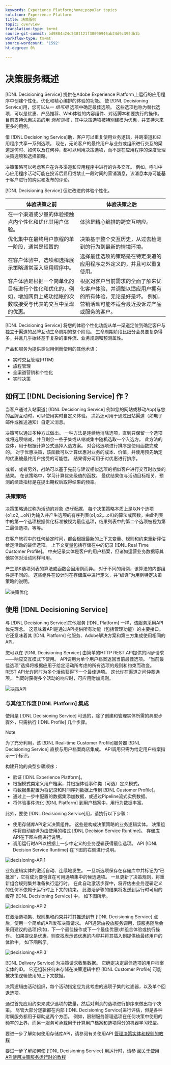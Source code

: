 ```yaml
---
keywords: Experience Platform;home;popular topics
solution: Experience Platform
title: 决策服务
topic: overview
translation-type: tm+mt
source-git-commit: bd9884a24c5301121f30090946ab24d9c394db1b
workflow-type: tm+mt
source-wordcount: '1592'
ht-degree: 0%

---
```



# 决策服务概述

[!DNL Decisioning Service] 提供在Adobe Experience Platform上运行的应用程序中创建个性化、优化和精心编排的体验的功能。 使 [!DNL Decisioning Service]用，您可以从一 *组可用* 选项中确定最佳选项。 这些选项也称为替代选项，可以是优惠、产品推荐、Web体验的内容组件、对话脚本和要执行的操作。 目前支持优惠决策的用 *例和领域* ，其中决策选项被特别建模为优惠，并支持未来更多的用例。

借 [!DNL Decisioning Service]助，客户可以重复使用业务逻辑，并跨渠道和应用程序共享一系列选项。 现在，无论客户的最终用户与业务或组织进行交互的渠道是何时、如何以及在何种，都可以利用决策选项，而不是在应用程序的深度管理决策选项和选择策略。

决策策略可以考虑客户在许多渠道和应用程序中进行的许多交互。 例如，呼叫中心应用程序活动可能在投诉后启用或禁止一段时间的营销消息，该消息本身可能基于客户进行的购买和发布的评论。

[!DNL Decisioning Service] 促进改进的体验个性化。

| 体验决策之前 | 体验决策之后 |
| --- | --- |
| 在一个渠道或少量的体验接触点内个性化和优化其用户体验。 | 体验是精心编排的跨交互响应。 |
| 优化集中在最终用户旅程的单一阶段，通常是短暂的 | 决策基于整个交互历史，从过去检测到的行为到最新的情境环境。 |
| 在客户体验中，选项和选择展示策略通常深入应用程序中。 | 选择最佳选项的策略是在特定渠道的应用程序之外定义的，并且可以重复使用。 |
| 客户体验是根据一个简单化的目标进行个性化和优化的，例如，增加网页上成功结帐的次数或接受与代表的交互中呈现的优惠。 | 根据对客户当前需求的全面了解来优化客户体验，并调整以适应用户拥有的所有体验，无论是好是坏。 例如，营销活动可能不适合最近投诉过产品或服务的客户。 |

[!DNL Decisioning Service] 将您的体验个性化功能从单一渠道定位到确定客户与独立于渠道的品牌互动生命周期的整个阶段。 生命周期阶段比细分会员要复杂得多，并且几乎始终基于复杂的事件流、业务规则和预测属性。

产品和服务为提供类似用例而使用的其他术语：

- 实时交互管理(RTIM)
- 旅程管理
- 全渠道营销和个性化
- 实时决策

## 如何工 [!DNL Decisioning Service] 作？

当客户通过入站渠道( [!DNL Decisioning Service] 例如您的网站或移动App)与您的品牌互动时，可以使用实时自定义体验。 决策还可用于通过出站渠道（如电子邮件或推送通知）自定义消息。

决策可以通过多种方式做出。 一种方法是连续地消除选项，直到只保留一个选项或将选项缩减，并且剩余一些子集或从缩减集中随机选取一个入选方。 此方法的变体，用于根据计算公式选择入选方案。 对合格选项进行排序是使用函数完成的。 对于优惠决策，该函数可以计算优惠对业务的成本、价值，并使用预先确定的优惠被最终用户接受的可能性。 结果得分可用于对优惠进行排序。

或者，或者另外，战略可以基于先前与建议相似选项的相似客户进行交互时收集的结果。 在该策略中，学习计算优先级值的函数。 最优结果值与活动目标相关，预测的绩效指标是在提出期权后取得结果的频率。

### 决策策略

决策策略通过称为活动的对象 _进行配置_。 每个决策策略本质上是以N个选项{o1,o2,...oN}为输入并产生选项的有序列表(o1,o2,...oK)的算法或函数，由此列表中的第一个选项根据优化标准被视为最佳选项，结果列表中的第二个选项被视为第二最佳选项，等等。

在客户旅程中的任何给定时间，都会根据最新的上下文变量、规则和约束重新评估给定活动的最佳选项。 上下文变量包括存储在中的记录 [!DNL Real Time Customer Profile]。 中央记录实体是客户的用户档案，但诸如运营业务数据等其他实体对活动同样可用。

产生顶K选项列表的算法或函数会因用例而异。 对于不同的用例，该算法的内部组件是不同的。 这些组件在设计时在存储库中进行定义，并“编译”为用例特定决策策略的说明。

![决策优化](./images/decisioning-optimization.png)

## 使用 [!DNL Decisioning Service]

与 [!DNL Decisioning Service]其他服务 [!DNL Platform] 一样，该服务采用API优先理念。 这意味着API是通过API提供所有功能（包括管理功能）的主要接口。 它还意味着其 [!DNL Platform] 他服务、Adobe解决方案和第三方集成使用相同的API。

您可以在 [!DNL Decisioning Service] 由简单的HTTP REST API提供的同步请求——响应交互模式下使用。 API调用为单个用户档案返回当前最佳选项。 “当前最佳选项”选择将根据应用于给定活动所考虑的所有选项的规则和约束而改变。 REST API允许同时为多个活动获得下一个最佳选项。 这允许在渠道之间仲裁选项。 当同时获得多个活动的响应时，可应用附加规则。

![决策API](./images/decisioning-API.png)

### 与其他工作流 [!DNL Platform] 集成

使用是 [!DNL Decisioning Service] 可选的，除了创建和管理实体所需的典型步骤外，只需执行 [!DNL Profile] 几个步骤。

>[!NOTE]
>
>为了充分利用，该 [!DNL Real-time Customer Profile]服务器 [!DNL Decisioning Service] 直接与用户档案商店集成。 API调用只需为给定用户档案指示一个标识。

构建开始的典型步骤顺序：

- 验证 [!DNL Experience Platform]。
- 根据模式类定义用户档案，并根据体验事件类（可选）定义模式。
- 将数据集配置为将记录和时间序列数据上传到 [!DNL Customer Profile]。
- 通过上一步中配置的数据集添加数据，或通过Pipeline流式实例数据。
- 将体验事件流化 [!DNL Platform] 到用户档案中，用行为数据丰富。

此外，要使 [!DNL Decisioning Service]用，请执行以下步骤：

- 使用存储库API定义决策组件。 这些是构成决策策略的业务逻辑实体。 决策组件将自动编译为由使用的格式 [!DNL Decision Service Runtime]。 存储库API在下图左侧进行说明。
- 调用运行时API以根据上一步中定义的业务逻辑获得最佳选项。 API [!DNL Decision Service Runtime] 在下图的右侧进行说明。

![decisioning-API1](./images/decisioning-API1.png)

业务逻辑实体的激活自动、连续地发生。 一旦新选项保存在存储库中并标记为“已批准”，它将成为要包含在可用选项集中的候选选项。 一旦更新了决策规则，将重新组合规则集并准备执行运行时。 在此自动激活步骤中，将评估由业务逻辑定义的任何不依赖于运行时上下文的约束。 此激活步骤的结果将发送到运行时可用的缓存 [!DNL Decisioning Service] 中。 如下图所示。

![decisioning-API2](./images/decisioning-API2.png)

在激活选项集、规则集和约束并将其推送到节 [!DNL Decisioning Service] 点后，使用一个简单的API发布决策请求。 API通常由投放服务调用，该服务随后会采用建议的选项(例如，下一个最佳操作或下一个最佳优惠)并组合体验或执行操作。 如果提议是优惠，则查找表示该优惠的内容并将其插入到提供给最终用户的体验中。 如下图所示。

![decisioning-API3](./images/decisioning-API3.png)

[!DNL Delivery Service] 为决策请求收集数据。 它确定决定最佳选项的用户档案实体的ID。 它还组装任何未存储在决策逻辑中但 [!DNL Customer Profile] 可能被决策逻辑使用的上下文数据。

决策逻辑由活动组织，每个活动指定应为此考虑的选项子集的过滤器，以及单个回退选项。

通过首先应用约束来减少选项的数量，然后对剩余的选项进行排序来做出每个决策。 尽管大部分逻辑都在内部 [!DNL Decisioning Service]进行评估，但是各种附属服务都用于帮助这两个方面。 例如，限制服务管理选项在任何决策中使用的频率的上界，而另一服务可承载用于计算用户档案和选项得分的机器学习模型。

要进一步了解如何使用存储库API，请参阅有关使用API [管理决策实体和规则的教程](./tutorials/entities.md)

要进一步了解如何使 [!DNL Decisioning Service] 用运行时，请参 [阅关于使用API使用决策服务运行时的教程](./tutorials/runtime.md)